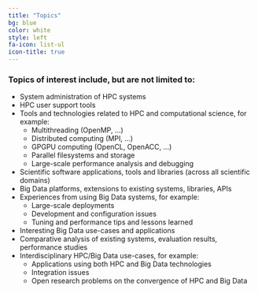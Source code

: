 ```yaml
---
title: "Topics"
bg: blue
color: white
style: left
fa-icon: list-ul
icon-title: true
---
```


### Topics of interest include, but are not limited to:

- System administration of HPC systems
- HPC user support tools
- Tools and technologies related to HPC and computational science, for example:
  - Multithreading (OpenMP, ...)
  - Distributed computing (MPI, ...)
  - GPGPU computing (OpenCL, OpenACC, ...)
  - Parallel filesystems and storage
  - Large-scale performance analysis and debugging
- Scientific software applications, tools and libraries (across all scientific domains)
- Big Data platforms, extensions to existing systems, libraries, APIs
- Experiences from using Big Data systems, for example:
  - Large-scale deployments
  - Development and configuration issues
  - Tuning and performance tips and lessons learned
- Interesting Big Data use-cases and applications
- Comparative analysis of existing systems, evaluation results, performance studies
- Interdisciplinary HPC/Big Data use-cases, for example:
  - Applications using both HPC and Big Data technologies
  - Integration issues
  - Open research problems on the convergence of HPC and Big Data

